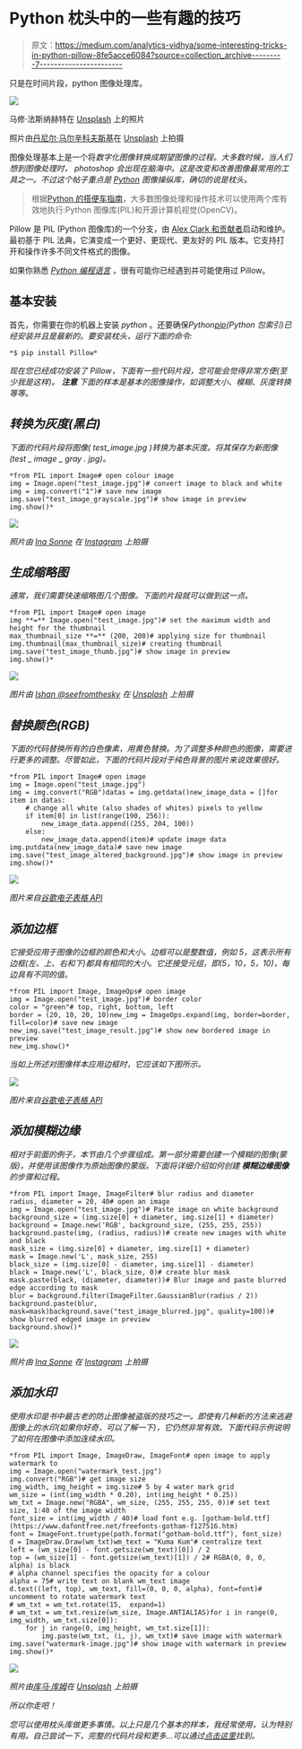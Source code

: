 # Python 枕头中的一些有趣的技巧

> 原文：<https://medium.com/analytics-vidhya/some-interesting-tricks-in-python-pillow-8fe5acce6084?source=collection_archive---------7----------------------->

只是在时间片段，python 图像处理库。

![](img/a83fb1fc57ae72673d45c357bb9abec1.png)

马修·法斯纳赫特在 [Unsplash](https://unsplash.com/s/photos/manipulation?utm_source=unsplash&utm_medium=referral&utm_content=creditCopyText) 上的照片

照片由[丹尼尔·马尔辛科夫斯基](https://unsplash.com/@dmarcinkowski?utm_source=unsplash&utm_medium=referral&utm_content=creditCopyText)在 [Unsplash](https://unsplash.com/s/photos/panorama?utm_source=unsplash&utm_medium=referral&utm_content=creditCopyText) 上拍摄

图像处理基本上是一个将*数字化图像转换成期望图像的过程。大多数时候，当人们想到图像处理时， *photoshop* 会出现在脑海中。这是改变和改善图像最常用的工具之一。不过这个帖子重点是 [*Python*](https://www.python.org/) 图像操纵库，确切的说是枕头。*

> 根据[Python 的搭便车指南](https://docs.python-guide.org/scenarios/imaging/)，大多数图像处理和操作技术可以使用两个库有效地执行:Python 图像库(PIL)和开源计算机视觉(OpenCV)。

Pillow 是 PIL (Python 图像库)的一个分支，由 [Alex Clark 和贡献者](https://github.com/python-pillow/Pillow/graphs/contributors)启动和维护。最初基于 PIL 法典，它演变成一个更好、更现代、更友好的 PIL 版本。它支持打开和操作许多不同文件格式的图像。

如果你熟悉 [*Python 编程语言*](https://www.python.org/) ，很有可能你已经遇到并可能使用过 Pillow。

## **基本安装**

首先，你需要在你的机器上安装 *python* 。还要确保*Python*[*pip*](https://pypi.org/project/pip/)*(Python 包索引)*已经安装并且是最新的。要安装*枕头，运行下面的命令:*

```
*$ pip install Pillow*
```

*现在您已经成功安装了 Pillow，下面有一些代码片段，您可能会觉得非常方便(至少我是这样)。 ***注意*** *下面的样本是基本的图像操作，如调整大小、模糊、灰度转换等等*。*

## *转换为灰度(黑白)*

*下面的代码片段将图像( *test_image.jpg* )转换为基本灰度。将其保存为新图像(*test _ image _ gray . jpg*)。*

```
*from PIL import Image# open colour image
img = Image.open("test_image.jpg")# convert image to black and white
img = img.convert("1")# save new image
img.save("test_image_grayscale.jpg")# show image in preview
img.show()*
```

*![](img/267f6289047ea3a2d8efef7a7e0665b8.png)*

*照片由 [Ina Sonne](https://www.instagram.com/sonne.ina/) 在 [Instagram](https://www.instagram.com/) 上拍摄*

## *生成缩略图*

*通常，我们需要快速缩略图几个图像。下面的片段就可以做到这一点。*

```
*from PIL import Image# open image
img **=** Image.open("test_image.jpg")# set the maximum width and height for the thumbnail
max_thumbnail_size **=** (200, 200)# applying size for thumbnail
img.thumbnail(max_thumbnail_size)# creating thumbnail
img.save("test_image_thumb.jpg")# show image in preview
img.show()*
```

*![](img/7b67ca15add677d033e09d7b30a4d831.png)*

*图片由 [Ishan @seefromthesky](https://unsplash.com/@seefromthesky?utm_source=unsplash&utm_medium=referral&utm_content=creditCopyText) 在 [Unsplash](https://unsplash.com/s/photos/malaysia?utm_source=unsplash&utm_medium=referral&utm_content=creditCopyText) 上拍摄*

## *替换颜色(RGB)*

*下面的代码替换所有的白色像素，用黄色替换。为了调整多种颜色的图像，需要进行更多的调整。尽管如此，下面的代码片段对于纯色背景的图片来说效果很好。*

```
*from PIL import Image# open image
img = Image.open("test_image.jpg")
img = img.convert("RGB")datas = img.getdata()new_image_data = []for item in datas:
    # change all white (also shades of whites) pixels to yellow
    if item[0] in list(range(190, 256)):
        new_image_data.append((255, 204, 100))
    else:
        new_image_data.append(item)# update image data
img.putdata(new_image_data)# save new image
img.save("test_image_altered_background.jpg")# show image in preview
img.show()*
```

*![](img/322f6ca27497d337822880a9bc8eab3b.png)*

*图片来自[谷歌电子表格 API](https://developers.google.com/sheets/api)*

## *添加边框*

*它接受应用于图像的边框的颜色和大小。边框可以是整数值，例如 5，这表示所有边框(左、上、右和下)都具有相同的大小。它还接受元组，即(5，10，5，10)，每边具有不同的值。*

```
*from PIL import Image, ImageOps# open image
img = Image.open("test_image.jpg")# border color
color = "green"# top, right, bottom, left
border = (20, 10, 20, 10)new_img = ImageOps.expand(img, border=border, fill=color)# save new image
new_img.save("test_image_result.jpg")# show new bordered image in preview
new_img.show()*
```

*当如上所述对图像样本应用边框时，它应该如下图所示。*

*![](img/c570f0726fe5de379e6c437286101953.png)*

*图片来自[谷歌电子表格 API](https://developers.google.com/sheets/api)*

## *添加模糊边缘*

*相对于前面的例子，本节由几个步骤组成。第一部分需要创建一个模糊的图像(蒙版)，并使用该图像作为原始图像的蒙版。下面将详细介绍如何创建 ***模糊边缘图像*** 的步骤和过程。*

```
*from PIL import Image, ImageFilter# blur radius and diameter
radius, diameter = 20, 40# open an image
img = Image.open("test_image.jpg")# Paste image on white background
background_size = (img.size[0] + diameter, img.size[1] + diameter)
background = Image.new('RGB', background_size, (255, 255, 255))
background.paste(img, (radius, radius))# create new images with white and black
mask_size = (img.size[0] + diameter, img.size[1] + diameter)
mask = Image.new('L', mask_size, 255)
black_size = (img.size[0] - diameter, img.size[1] - diameter)
black = Image.new('L', black_size, 0)# create blur mask
mask.paste(black, (diameter, diameter))# Blur image and paste blurred edge according to mask
blur = background.filter(ImageFilter.GaussianBlur(radius / 2))
background.paste(blur, mask=mask)background.save("test_image_blurred.jpg", quality=100))# show blurred edged image in preview
background.show()*
```

*![](img/ef4969108881391a0d8ddcc03a9a9f26.png)*

*照片由 [Ina Sonne](https://www.instagram.com/sonne.ina/) 在 [Instagram](https://www.instagram.com/) 上拍摄*

## *添加水印*

*使用水印是书中最古老的防止图像被盗版的技巧之一。即使有几种新的方法来逃避图像上的水印(如果你好奇，可以了解一下)，它仍然非常有效。下面代码示例说明了如何在图像中添加连续水印。*

```
*from PIL import Image, ImageDraw, ImageFont# open image to apply watermark to
img = Image.open("watermark_test.jpg")
img.convert("RGB")# get image size
img_width, img_height = img.size# 5 by 4 water mark grid
wm_size = (int(img_width * 0.20), int(img_height * 0.25))
wm_txt = Image.new("RGBA", wm_size, (255, 255, 255, 0))# set text size, 1:40 of the image width
font_size = int(img_width / 40)# load font e.g. [gotham-bold.ttf](https://www.dafontfree.net/freefonts-gotham-f127516.htm)
font = ImageFont.truetype(path.format("gotham-bold.ttf"), font_size)
d = ImageDraw.Draw(wm_txt)wm_text = "Kuma Kum"# centralize text
left = (wm_size[0] - font.getsize(wm_text)[0]) / 2
top = (wm_size[1] - font.getsize(wm_text)[1]) / 2# RGBA(0, 0, 0, alpha) is black
# alpha channel specifies the opacity for a colour
alpha = 75# write text on blank wm_text image
d.text((left, top), wm_text, fill=(0, 0, 0, alpha), font=font)# uncomment to rotate watermark text
# wm_txt = wm_txt.rotate(15,  expand=1)
# wm_txt = wm_txt.resize(wm_size, Image.ANTIALIAS)for i in range(0, img_width, wm_txt.size[0]):
    for j in range(0, img_height, wm_txt.size[1]):
        img.paste(wm_txt, (i, j), wm_txt)# save image with watermark
img.save("watermark-image.jpg")# show image with watermark in preview
img.show()*
```

*![](img/135e6fd41ad01e2604f3625dbdf0346f.png)*

*照片由[库马·库姆](https://unsplash.com/@kumakum?utm_source=unsplash&utm_medium=referral&utm_content=creditCopyText)在 [Unsplash](https://unsplash.com/s/photos/ina-sonne?utm_source=unsplash&utm_medium=referral&utm_content=creditCopyText) 上拍摄*

*所以你走吧！*

*您可以使用枕头库做更多事情。以上只是几个基本的样本，我经常使用，认为特别有用。自己尝试一下，完整的代码片段和更多…可以通过[点击这里](https://gist.github.com/namieluss)找到。*